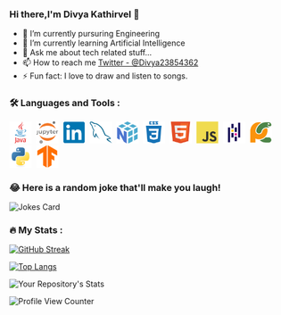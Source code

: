 ### Hi there,I'm Divya Kathirvel 👋

- 🔭 I’m currently pursuring Engineering
- 🌱 I’m currently learning Artificial Intelligence
- 💬 Ask me about tech related stuff...
- 📫 How to reach me [Twitter - @Divya23854362](https://twitter.com/Divya23854362)
- ⚡ Fun fact: I love to draw and listen to songs.

### :hammer_and_wrench: Languages and Tools :
<div>
  <img src="https://github.com/devicons/devicon/blob/master/icons/java/java-original-wordmark.svg" title="Java" alt="Java" width="40" height="40"/>&nbsp;
  <img src="https://github.com/devicons/devicon/blob/master/icons/jupyter/jupyter-original-wordmark.svg" title="Jupyter" alt="jupyter" width="40" height="40"/>&nbsp;
  <img src="https://github.com/devicons/devicon/blob/master/icons/linkedin/linkedin-original.svg" title="LinkedIn" alt="LinkedIn" width="40" height="40"/>&nbsp;
  <img src="https://github.com/devicons/devicon/blob/master/icons/mysql/mysql-original.svg" title="MySQL" alt="MySQL" width="40" height="40"/>&nbsp;
  <img src="https://github.com/devicons/devicon/blob/master/icons/numpy/numpy-original.svg" title="Numpy" alt="Numpy" width="40" height="40"/>&nbsp;
  <img src="https://github.com/devicons/devicon/blob/master/icons/css3/css3-plain-wordmark.svg"  title="CSS3" alt="CSS" width="40" height="40"/>&nbsp;
  <img src="https://github.com/devicons/devicon/blob/master/icons/html5/html5-original.svg" title="HTML5" alt="HTML" width="40" height="40"/>&nbsp;
  <img src="https://github.com/devicons/devicon/blob/master/icons/javascript/javascript-original.svg" title="JavaScript" alt="JavaScript" width="40" height="40"/>&nbsp;
  <img src="https://github.com/devicons/devicon/blob/master/icons/pandas/pandas-original.svg" title="Pandas" alt="Pandas" width="40" height="40"/>&nbsp;
  <img src="https://github.com/devicons/devicon/blob/master/icons/pycharm/pycharm-original.svg" title="Pycharm" alt="Pycharm" width="40" height="40"/>&nbsp;
  <img src="https://github.com/devicons/devicon/blob/master/icons/python/python-original.svg" title="Python" alt="Python" width="40" height="40"/>&nbsp;
  <img src="https://github.com/devicons/devicon/blob/master/icons/tensorflow/tensorflow-original.svg" title="Tensorflow" alt="Tensorflow" width="40" height="40"/>&nbsp;
 </div>
 
### 😂 Here is a random joke that'll make you laugh!
![Jokes Card](https://readme-jokes.vercel.app/api)
### :fire: My Stats :
[![GitHub Streak](http://github-readme-streak-stats.herokuapp.com?user=Divyakathirvel26&theme=dark&background=000000)](https://git.io/streak-stats)

[![Top Langs](https://github-readme-stats.vercel.app/api/top-langs/?username=Divyakathirvel26)](https://github.com/anuraghazra/github-readme-stats)

![Your Repository's Stats](https://github-readme-stats.vercel.app/api?username=Divyakathirvel26&show_icons=true)

![Profile View Counter](https://komarev.com/ghpvc/?username=Divyakathirvel26)
<div>
  <imd src="http://ForTheBadge.com/images/badges/built-with-love.svg">
</div>


